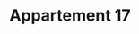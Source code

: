 ﻿---
publishdate: 2018-10-30
title: "Appartement 17"
description: "Appartement 17"
location: "Lampertheim (67)"
client: "Privée"
builder: ['Aurélien SUCHET Architecte',]
period: "2018 – En cours"
surface: "50 m²"
cost: "-"
images: [
'appartment17/small/17RPL-DR_Persext_Web.jpg',
'appartment17/small/2_AXOajour.jpg',
'appartment17/small/3_FacadeSUD.jpg',
]
---
